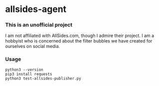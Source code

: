 # allsides-agent

<h3>This is an unofficial project</h3>

I am not affiliated with AllSides.com, though I admire their project. I am a hobbyist who is concerned about the filter bubbles we have created for ourselves on social media. 

<h3>Usage</h3>

    python3 --version
    pip3 install requests
    python3 test-allsides-publisher.py
